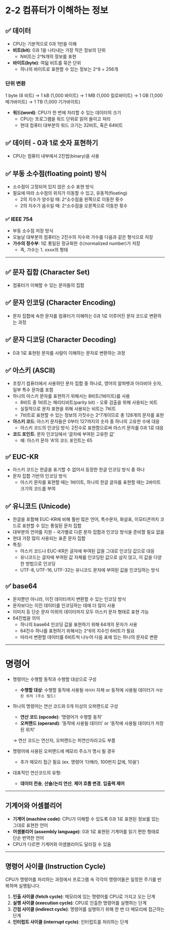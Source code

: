 # 2-2 컴퓨터가 이해하는 정보

## ✅ 데이터

- CPU는 기본적으로 0과 1만을 이해
- **비트(bit)**: 0과 1을 나타내는 가장 작은 정보의 단위
  - N비트는 2^N개의 정보를 표현
- **바이트(byte)**: 여덟 비트를 묶은 단위
  - 하나의 바이트로 표현할 수 있는 정보는 2^8 = 256개

### 단위 변환

1 byte (8 비트) → 1 kB (1,000 바이트) → 1 MB (1,000 킬로바이트) → 1 GB (1,000 메가바이트) → 1 TB (1,000 기가바이트)

- **워드(word)**: CPU가 한 번에 처리할 수 있는 데이터의 크기
  - CPU는 프로그램을 워드 단위로 읽어 들이고 처리
  - 현대 컴퓨터 대부분의 워드 크기는 32비트, 혹은 64비트

## ✅ 데이터 - 0과 1로 숫자 표현하기

- CPU는 컴퓨터 내부에서 2진법(binary)을 사용

## ✅ 부동 소수점(floating point) 방식

- 소수점이 고정되어 있지 않은 소수 표현 방식
- 필요에 따라 소수점의 위치가 이동할 수 있고, 유동적(floating)
  - 2의 지수가 양수일 때: 2^소수점을 왼쪽으로 이동한 횟수
  - 2의 지수가 음수일 때: 2^소수점을 오른쪽으로 이동한 횟수

### ✅ IEEE 754

- 부동 소수점 저장 방식
- 오늘날 대부분의 컴퓨터는 2진수의 지수와 가수를 다음과 같은 형식으로 저장
- **가수의 정수부**: 1로 통일된 정규화한 수(normalized number)가 저장
  - 즉, 가수는 1. xxxx의 형태

---

## ✅ 문자 집합 (Character Set)

- 컴퓨터가 이해할 수 있는 문자들의 집합

## ✅ 문자 인코딩 (Character Encoding)

- 문자 집합에 속한 문자를 컴퓨터가 이해하는 0과 1로 이루어진 문자 코드로 변환하는 과정

## ✅ 문자 디코딩 (Character Decoding)

- 0과 1로 표현된 문자를 사람이 이해하는 문자로 변환하는 과정

## ✅ 아스키 (ASCII)

- 초창기 컴퓨터에서 사용하던 문자 집합 중 하나로, 영어의 알파벳과 아라비아 숫자, 일부 특수 문자를 포함
- 하나의 아스키 문자를 표현하기 위해서는 8비트(1바이트)를 사용
  - 8비트 중 1비트는 패리티비트(parity bit) - 오류 검출을 위해 사용되는 비트
  - 실질적으로 문자 표현을 위해 사용되는 비트는 7비트
  - 7비트로 표현할 수 있는 정보의 가짓수는 2^7개이므로 총 128개의 문자를 표현
- **아스키 코드**: 아스키 문자들은 0부터 127까지의 숫자 중 하나의 고유한 수에 대응
  - 아스키 코드의 인코딩 방식: 2진수로 표현함으로써 아스키 문자를 0과 1로 대응
- **코드 포인트**: 문자 인코딩에서 ‘글자에 부여된 고유한 값’
  - 예: 아스키 문자 ‘A’의 코드 포인트는 65

## ✅ EUC-KR

- 아스키 코드는 한글을 표기할 수 없어서 등장한 한글 인코딩 방식 중 하나
- 문자 집합 기반의 인코딩 방식
  - 아스키 문자를 표현할 때는 1바이트, 하나의 한글 글자를 표현할 때는 2바이트 크기의 코드를 부여

## ✅ 유니코드 (Unicode)

- 한글을 포함해 EUC-KR에 비해 훨씬 많은 언어, 특수문자, 화살표, 이모티콘까지 코드로 표현할 수 있는 통일된 문자 집합
- 대부분의 언어를 지원 - 국가별로 다른 문자 집합과 인코딩 방식을 준비할 필요 없음
- 현대 가장 많이 사용되는 표준 문자 집합
- 특징:
  - 아스키 코드나 EUC-KR은 글자에 부여된 값을 그대로 인코딩 값으로 대응
  - 유니코드는 글자에 부여된 값 자체를 인코딩된 값으로 삼지 않고, 이 값을 다양한 방법으로 인코딩
  - UTF-8, UTF-16, UTF-32는 유니코드 문자에 부여된 값을 인코딩하는 방식

## ✅ base64

- 문자뿐만 아니라, 이진 데이터까지 변환할 수 있는 인코딩 방식
- 문자보다는 이진 데이터를 인코딩하는 데에 더 많이 사용
- 이미지 등 단순 문자 이외의 데이터까지 모두 아스키 문자 형태로 표현 가능
- 64진법을 의미
  - 하나의 base64 인코딩 값을 표현하기 위해 64개의 문자가 사용
  - 64진수 하나를 표현하기 위해서는 2^6의 지수인 6비트가 필요
  - 따라서 변환할 데이터를 6비트씩 나누어 다음 표에 있는 하나의 문자로 변환

---

# 명령어

- 명령어는 수행할 동작과 수행할 대상으로 구성
    - **수행할 대상**: 수행할 동작에 사용될 `데이터` 자체 or 동작에 사용될 데이터가 `저장된 위치 (주소 필드)`

- 하나의 명령어는 연산 코드와 0개 이상의 오퍼랜드로 구성
    - **연산 코드 (opcode)**: ‘명령어가 수행할 동작’
    - **오퍼랜드 (operand)**: ‘동작에 사용될 데이터’ or ‘동작에 사용될 데이터가 저장된 위치’
    
    → 연산 코드는 연산자, 오퍼랜드는 피연산자라고도 부름

- 명령어에 사용된 오퍼랜드에 메모리 주소가 명시 될 경우
    - 추가 메모리 접근 필요 (ex. 명령어 ‘더해라, 100번지 값에, 10을’)
    
- 대표적인 연산코드의 유형:
    - **데이터 전송**, **산술/논리 연산**, **제어 흐름 변경**, **입출력 제어**
    
---

## 기계어와 어셈블리어

- **기계어 (machine code)**: CPU가 이해할 수 있도록 0과 1로 표현된 정보를 있는 그대로 표현한 언어
- **어셈블리어 (assembly language)**: 0과 1로 표현된 기계어를 읽기 편한 형태로 단순 번역한 언어
- CPU가 다르면 기계어와 어셈블리어도 달라질 수 있음

---

## 명령어 사이클 (Instruction Cycle)

CPU가 명령어를 처리하는 과정에서 프로그램 속 각각의 명령어들은 일정한 주기를 반복하며 실행됩니다.

1. **인출 사이클 (fetch cycle)**: 메모리에 있는 명령어를 CPU로 가지고 오는 단계
2. **실행 사이클 (execution cycle)**: CPU로 인출한 명령어를 실행하는 단계
3. **간접 사이클 (indirect cycle)**: 명령어를 실행하기 위해 한 번 더 메모리에 접근하는 단계
4. **인터럽트 사이클 (interrupt cycle)**: 인터럽트를 처리하는 단계

